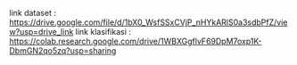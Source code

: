 link dataset : https://drive.google.com/file/d/1bX0_WsfSSxCVjP_nHYkARlS0a3sdbPfZ/view?usp=drive_link
link klasifikasi : https://colab.research.google.com/drive/1WBXGgflvF69DpM7oxp1K-DbmGN2qo5zq?usp=sharing
